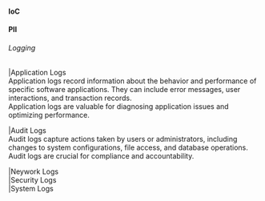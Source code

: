 #### IoC
#### PII

###### Logging
|Application Logs  
Application logs record information about the behavior and performance of specific software applications. They can include error messages, user interactions, and transaction records.  
Application logs are valuable for diagnosing application issues and optimizing performance.  

|Audit Logs  
Audit logs capture actions taken by users or administrators, including changes to system configurations, file access, and database operations.  
Audit logs are crucial for compliance and accountability.  

|Neywork Logs  
|Security Logs  
|System Logs  
